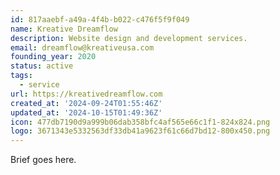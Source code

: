 ```yaml
---
id: 817aaebf-a49a-4f4b-b022-c476f5f9f049
name: Kreative Dreamflow
description: Website design and development services.
email: dreamflow@kreativeusa.com
founding_year: 2020
status: active
tags:
  - service
url: https://kreativedreamflow.com
created_at: '2024-09-24T01:55:46Z'
updated_at: '2024-10-15T01:49:36Z'
icon: 477db7190d9a999b06dab358bfc4af565e66c1f1-824x824.png
logo: 3671343e5332563df33db41a9623f61c66d7bd12-800x450.png
---
```


Brief goes here.